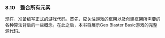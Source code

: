 ### 8.10　整合所有元素

现在，准备编写正式的游戏代码。首先，应关注游戏的框架以及创建框架所需要的各种算法背后的一些概念。在此之后，本书将展示Geo Blaster Basic游戏的完整源代码。

